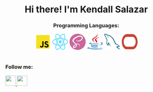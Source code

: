 <div align="center">
   <h1>Hi there! I'm Kendall Salazar</h1> 
</div>

<div align="center">
   <h3>Programming Languages:</h3>
   <img src="https://github.com/salazarkendall/salazarkendall/blob/master/img/js-logo.png" alt="Javascript" width="50" height="50" />
   <img src="https://github.com/salazarkendall/salazarkendall/blob/master/img/react-logo.png" alt="React" width="50" height="50" />
   <img src="https://github.com/salazarkendall/salazarkendall/blob/master/img/sass-logo.png" alt="Sass" width="50" height="50" />
   <img src="https://github.com/salazarkendall/salazarkendall/blob/master/img/java-logo.png" alt="Java" width="50" height="50" />
   <img src="https://github.com/salazarkendall/salazarkendall/blob/master/img/mysql-logo.png" alt="MySql" width="50" height="50" />
   <img src="https://github.com/salazarkendall/salazarkendall/blob/master/img/oracle-logo.png" alt="Oracle" width="50" height="50" />
</div>

<br>

<div align="center"></div>
   <h3>Follow me:</h3>
   <a href="https://www.linkedin.com/in/salazarkendall/">
      <img src="https://github.com/gauravghongde/social-icons/blob/master/PNG/White/LinkedIN_white.png" width="32" height="32"/>
   </a>
   <a href="mailto:kendallsalazarvargas@gmail.com">
      <img src="https://github.com/gauravghongde/social-icons/blob/master/PNG/White/Gmail_white.png" width="32" height="32"/>
   </a>
</div>
